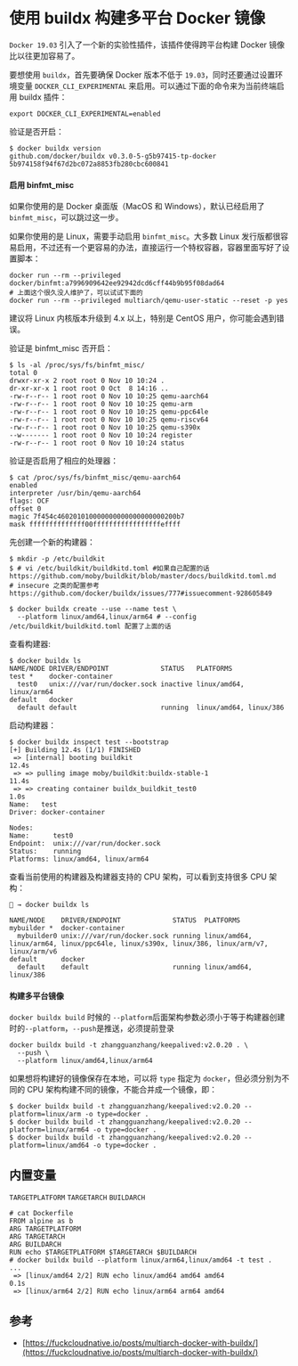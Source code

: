 # 使用 buildx 构建多平台 Docker 镜像

&#x20;`Docker 19.03` 引入了一个新的实验性插件，该插件使得跨平台构建 Docker 镜像比以往更加容易了。

&#x20;要想使用 `buildx`，首先要确保 Docker 版本不低于 `19.03`，同时还要通过设置环境变量 `DOCKER_CLI_EXPERIMENTAL` 来启用。可以通过下面的命令来为当前终端启用 buildx 插件：

```
export DOCKER_CLI_EXPERIMENTAL=enabled
```

验证是否开启：

```
$ docker buildx version
github.com/docker/buildx v0.3.0-5-g5b97415-tp-docker 5b974158f94f67d2bc072a8853fb280cbc600841
```

#### 启用 binfmt\_misc <a href="#qi-yong-binfmtmisc" id="qi-yong-binfmtmisc"></a>

&#x20;如果你使用的是 Docker 桌面版（MacOS 和 Windows），默认已经启用了 `binfmt_misc`，可以跳过这一步。

如果你使用的是 Linux，需要手动启用 `binfmt_misc`。大多数 Linux 发行版都很容易启用，不过还有一个更容易的办法，直接运行一个特权容器，容器里面写好了设置脚本：

```
docker run --rm --privileged docker/binfmt:a7996909642ee92942dcd6cff44b9b95f08dad64
# 上面这个很久没人维护了，可以试试下面的
docker run --rm --privileged multiarch/qemu-user-static --reset -p yes

```

建议将 Linux 内核版本升级到 4.x 以上，特别是 CentOS 用户，你可能会遇到错误。

验证是 binfmt\_misc 否开启：

```
$ ls -al /proc/sys/fs/binfmt_misc/
total 0
drwxr-xr-x 2 root root 0 Nov 10 10:24 .
dr-xr-xr-x 1 root root 0 Oct  8 14:16 ..
-rw-r--r-- 1 root root 0 Nov 10 10:25 qemu-aarch64
-rw-r--r-- 1 root root 0 Nov 10 10:25 qemu-arm
-rw-r--r-- 1 root root 0 Nov 10 10:25 qemu-ppc64le
-rw-r--r-- 1 root root 0 Nov 10 10:25 qemu-riscv64
-rw-r--r-- 1 root root 0 Nov 10 10:25 qemu-s390x
--w------- 1 root root 0 Nov 10 10:24 register
-rw-r--r-- 1 root root 0 Nov 10 10:24 status
```

验证是否启用了相应的处理器：

```
$ cat /proc/sys/fs/binfmt_misc/qemu-aarch64
enabled
interpreter /usr/bin/qemu-aarch64
flags: OCF
offset 0
magic 7f454c460201010000000000000000000200b7
mask ffffffffffffff00fffffffffffffffffeffff
```

先创建一个新的构建器：

```
$ mkdir -p /etc/buildkit
$ # vi /etc/buildkit/buildkitd.toml #如果自己配置的话 https://github.com/moby/buildkit/blob/master/docs/buildkitd.toml.md
# insecure 之类的配置参考 https://github.com/docker/buildx/issues/777#issuecomment-928605849

$ docker buildx create --use --name test \
  --platform linux/amd64,linux/arm64 # --config /etc/buildkit/buildkitd.toml 配置了上面的话
```

查看构建器:

```
$ docker buildx ls
NAME/NODE DRIVER/ENDPOINT             STATUS   PLATFORMS
test *    docker-container                     
  test0   unix:///var/run/docker.sock inactive linux/amd64, linux/arm64
default   docker                               
  default default                     running  linux/amd64, linux/386
```

启动构建器：

```
$ docker buildx inspect test --bootstrap
[+] Building 12.4s (1/1) FINISHED                                                                                                                                                                                                           
 => [internal] booting buildkit                                                                                                                                                                                                       12.4s
 => => pulling image moby/buildkit:buildx-stable-1                                                                                                                                                                                    11.4s
 => => creating container buildx_buildkit_test0                                                                                                                                                                                        1.0s
Name:   test
Driver: docker-container

Nodes:
Name:      test0
Endpoint:  unix:///var/run/docker.sock
Status:    running
Platforms: linux/amd64, linux/arm64
```

查看当前使用的构建器及构建器支持的 CPU 架构，可以看到支持很多 CPU 架构：

```
🐳 → docker buildx ls

NAME/NODE    DRIVER/ENDPOINT             STATUS  PLATFORMS
mybuilder *  docker-container
  mybuilder0 unix:///var/run/docker.sock running linux/amd64, linux/arm64, linux/ppc64le, linux/s390x, linux/386, linux/arm/v7, linux/arm/v6
default      docker
  default    default                     running linux/amd64, linux/386
```

#### 构建多平台镜像 <a href="#gou-jian-duo-ping-tai-jing-xiang" id="gou-jian-duo-ping-tai-jing-xiang"></a>

`docker buildx build` 时候的 `--platform`后面架构参数必须小于等于构建器创建时的`--platform`，`--push`是推送，必须提前登录

```
docker buildx build -t zhangguanzhang/keepalived:v2.0.20 . \
  --push \
  --platform linux/amd64,linux/arm64
```

如果想将构建好的镜像保存在本地，可以将 `type` 指定为 `docker`，但必须分别为不同的 CPU 架构构建不同的镜像，不能合并成一个镜像，即：

```
$ docker buildx build -t zhangguanzhang/keepalived:v2.0.20 --platform=linux/arm -o type=docker .
$ docker buildx build -t zhangguanzhang/keepalived:v2.0.20 --platform=linux/arm64 -o type=docker .
$ docker buildx build -t zhangguanzhang/keepalived:v2.0.20 --platform=linux/amd64 -o type=docker .
```

## 内置变量

&#x20; `TARGETPLATFORM` `TARGETARCH` `BUILDARCH`

```
# cat Dockerfile 
FROM alpine as b
ARG TARGETPLATFORM
ARG TARGETARCH
ARG BUILDARCH
RUN echo $TARGETPLATFORM $TARGETARCH $BUILDARCH
# docker buildx build --platform linux/arm64,linux/amd64 -t test .
...
 => [linux/amd64 2/2] RUN echo linux/amd64 amd64 amd64                                                                                                                                                                                 0.1s
 => [linux/arm64 2/2] RUN echo linux/arm64 arm64 amd64
```

&#x20;

## 参考

* [https://fuckcloudnative.io/posts/multiarch-docker-with-buildx/](https://fuckcloudnative.io/posts/multiarch-docker-with-buildx/)
